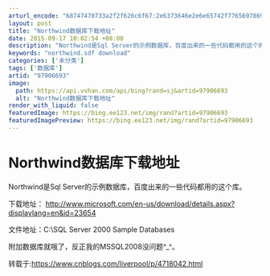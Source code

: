 ```yaml
---
arturl_encode: "68747470733a2f2f626c6f67:2e6373646e2e6e65742f77656978696e5f3330353836303835:2f61727469636c652f64657461696c732f3937393036363933"
layout: post
title: "Northwind数据库下载地址"
date: 2015-09-17 10:02:54 +08:00
description: "Northwind是Sql Server的示例数据库，百度出来的一些代码都用的这个库。下载地址：ht"
keywords: "northwind.sdf download"
categories: ['未分类']
tags: ['数据库']
artid: "97906693"
image:
  path: https://api.vvhan.com/api/bing?rand=sj&artid=97906693
  alt: "Northwind数据库下载地址"
render_with_liquid: false
featuredImage: https://bing.ee123.net/img/rand?artid=97906693
featuredImagePreview: https://bing.ee123.net/img/rand?artid=97906693
---
```


# Northwind数据库下载地址

Northwind是Sql Server的示例数据库，百度出来的一些代码都用的这个库。
  
下载地址：
<http://www.microsoft.com/en-us/download/details.aspx?displaylang=en&id=23654>
  
文件地址：C:\SQL Server 2000 Sample Databases
  
附加数据库就哦了，反正我的MSSQL2008没问题^_^。

转载于:https://www.cnblogs.com/liverpool/p/4718042.html